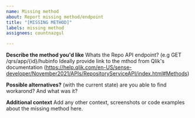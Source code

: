 ```yaml
---
name: Missing method
about: Report missing method/endpoint
title: "[MISSING METHOD]"
labels: missing method
assignees: countnazgul

---
```


**Describe the method you'd like**
Whats the Repo API endpoint? (e.g GET /qrs/app/{id}/hubinfo
Ideally provide link to the mthod from Qlik's documentation (https://help.qlik.com/en-US/sense-developer/November2021/APIs/RepositoryServiceAPI/index.html#Methods)

**Possible alternatives?**
(with the current state) are you able to find workarond? And what was it?

**Additional context**
Add any other context, screenshots or code examples about the missing method here.
